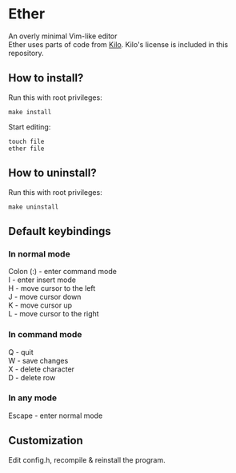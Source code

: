 # Ether
An overly minimal Vim-like editor <br/>
Ether uses parts of code from [Kilo](https://github.com/antirez/kilo). Kilo's license is included in this repository.

## How to install?
Run this with root privileges:
```shell
make install
```
Start editing:
```shell
touch file
ether file
```

## How to uninstall?
Run this with root privileges:
```shell
make uninstall
```

## Default keybindings
### In normal mode
Colon (:) - enter command mode <br/>
I - enter insert mode <br/>
H - move cursor to the left <br/>
J - move cursor down <br/>
K - move cursor up <br/>
L - move cursor to the right <br/>

### In command mode
Q - quit <br/>
W - save changes <br/>
X - delete character <br/>
D - delete row <br/>

### In any mode
Escape - enter normal mode <br/>

## Customization
Edit config.h, recompile & reinstall the program.

